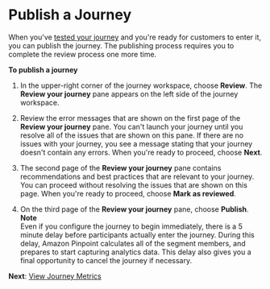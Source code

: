 # Publish a Journey<a name="journeys-publish"></a>

When you've [tested your journey](journeys-review-test.md#journeys-test) and you're ready for customers to enter it, you can publish the journey\. The publishing process requires you to complete the review process one more time\.

**To publish a journey**

1. In the upper\-right corner of the journey workspace, choose **Review**\. The **Review your journey** pane appears on the left side of the journey workspace\.

1. Review the error messages that are shown on the first page of the **Review your journey** pane\. You can't launch your journey until you resolve all of the issues that are shown on this pane\. If there are no issues with your journey, you see a message stating that your journey doesn't contain any errors\. When you're ready to proceed, choose **Next**\.

1. The second page of the **Review your journey** pane contains recommendations and best practices that are relevant to your journey\. You can proceed without resolving the issues that are shown on this page\. When you're ready to proceed, choose **Mark as reviewed**\.

1. On the third page of the **Review your journey** pane, choose **Publish**\.
**Note**  
Even if you configure the journey to begin immediately, there is a 5 minute delay before participants actually enter the journey\. During this delay, Amazon Pinpoint calculates all of the segment members, and prepares to start capturing analytics data\. This delay also gives you a final opportunity to cancel the journey if necessary\.

**Next**: [View Journey Metrics](journeys-metrics.md)